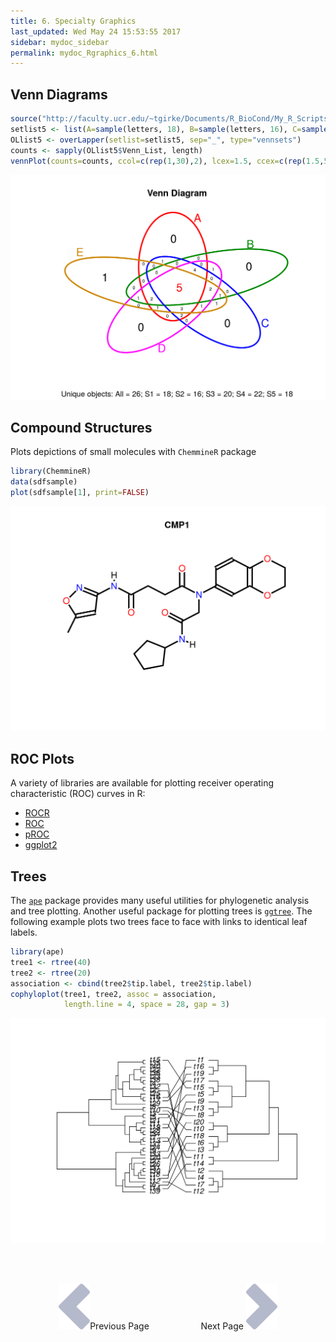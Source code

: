 ```yaml
---
title: 6. Specialty Graphics
last_updated: Wed May 24 15:53:55 2017
sidebar: mydoc_sidebar
permalink: mydoc_Rgraphics_6.html
---
```


## Venn Diagrams 


```r
source("http://faculty.ucr.edu/~tgirke/Documents/R_BioCond/My_R_Scripts/overLapper.R")
setlist5 <- list(A=sample(letters, 18), B=sample(letters, 16), C=sample(letters, 20), D=sample(letters, 22), E=sample(letters, 18))
OLlist5 <- overLapper(setlist=setlist5, sep="_", type="vennsets")
counts <- sapply(OLlist5$Venn_List, length)
vennPlot(counts=counts, ccol=c(rep(1,30),2), lcex=1.5, ccex=c(rep(1.5,5), rep(0.6,25),1.5))
```

<img src="./pages/mydoc/Rgraphics_files/specgraph_venn-1.png" width="672" />

## Compound Structures 

Plots depictions of small molecules with `ChemmineR` package


```r
library(ChemmineR)
data(sdfsample)
plot(sdfsample[1], print=FALSE)
```

<img src="./pages/mydoc/Rgraphics_files/specgraph_structure-1.png" width="672" />

## ROC Plots

A variety of libraries are available for plotting receiver operating characteristic (ROC) curves in R:

+ [ROCR](http://rocr.bioinf.mpi-sb.mpg.de/)
+ [ROC](http://bioconductor.org/packages/release/bioc/html/ROC.html)
+ [pROC](http://web.expasy.org/pROC/)
+ [ggplot2](http://largedata.blogspot.com/2011/07/plotting-roc-curves-in-ggplot2.html)

## Trees 

The [`ape`](http://ape-package.ird.fr/ape_screenshots.html) package provides many useful utilities for phylogenetic analysis and tree plotting. Another useful package for 
plotting trees is [`ggtree`](http://bioconductor.org/packages/release/bioc/html/ggtree.html). The following example plots two trees face to face with links to identical
leaf labels.


```r
library(ape)
tree1 <- rtree(40)
tree2 <- rtree(20)
association <- cbind(tree2$tip.label, tree2$tip.label)
cophyloplot(tree1, tree2, assoc = association,
            length.line = 4, space = 28, gap = 3)
```

<img src="./pages/mydoc/Rgraphics_files/trees_ape1-1.png" width="672" />



<br><br><center><a href="mydoc_Rgraphics_5.html"><img src="images/left_arrow.png" alt="Previous page."></a>Previous Page &nbsp; &nbsp; &nbsp; &nbsp; &nbsp; &nbsp; &nbsp; &nbsp; &nbsp; &nbsp; Next Page
<a href="mydoc_Rgraphics_7.html"><img src="images/right_arrow.png" alt="Next page."></a></center>
